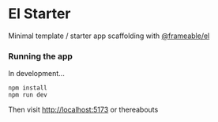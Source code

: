 # El Starter

Minimal template / starter app scaffolding with [@frameable/el](https://github.com/frameable/el)

### Running the app

In development...

```
npm install
npm run dev
```

Then visit <http://localhost:5173> or thereabouts

